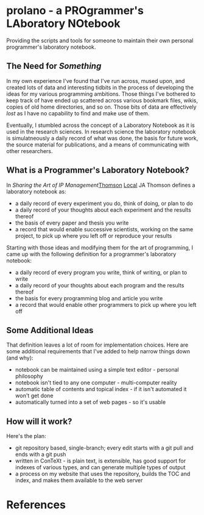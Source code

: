 prolano - a PROgrammer's LAboratory NOtebook
============================================

Providing the scripts and tools for someone to maintain their own personal
programmer's laboratory notebook.

The Need for _Something_
------------------------

In my own experience I've found that I've run across, mused upon, and created
lots of data and interesting tidbits in the process of developing the ideas for
my various programming ambitions.  Those things I've bothered to keep track of
have ended up scattered across various bookmark files, wikis, copies of old
home directories, and so on.  Those bits of data are effectively _lost_ as I
have no capability to find and make use of them.

Eventually, I stumbled across the concept of a Laboratory Notebook as it is
used in the research sciences.  In research science the laboratory notebook is
simulatneously a daily record of what was done, the basis for future work, the
source material for publications, and a means of communicating with other
researchers.

What is a Programmer's Laboratory Notebook?
-------------------------------------------

In _Sharing the Art of IP Management_[Thomson][1] [Local][2] JA Thomson defines
a laboratory notebook as:
* a daily record of every experiment you do, think of doing, or plan to do
* a daily record of your thoughts about each experiment and the results thereof
* the basis of every paper and thesis you write
* a record that would enable successive scientists, working on the same
  project, to pick up where you left off or reproduce your results

Starting with those ideas and modifying them for the art of programming, I came
up with the following definition for a programmer's laboratory notebook:
* a daily record of every program you write, think of writing, or plan to write
* a daily record of your thoughts about each program and the results thereof
* the basis for every programming blog and article you write
* a record that would enable other programmers to pick up where you left off

Some Additional Ideas
---------------------

That definition leaves a lot of room for implementation choices. Here are some
additional requirements that I've added to help narrow things down (and why):
* notebook can be maintained using a simple text editor - personal philosophy
* notebook isn't tied to any one computer - multi-computer reality
* automatic table of contents and topical index - if it isn't automated it won't get done
* automatically turned into a set of web pages - so it's usable

How will it work?
-----------------

Here's the plan:
* git repository based, single-branch; every edit starts with a git pull and
  ends with a git push
* written in ConTeXt - is plain text, is extensible, has good support for
  indexes of various types, and can generate multiple types of output
* a process on my website that uses the repository, builds the TOC and index,
  and makes them available to the web server

References
==========
[1]: http://www.iphandbook.org/handbook/ch08/p02/ "Thomson"
[2]: references/ipHandbook-Ch%2008%2002%20Thomson%20Laboratory%20Notebooks.pdf "Local copy, downloaded 2012/12/04"
